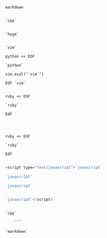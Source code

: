 

`markdown`


```cpp

`cpp`


```


```hoge

`hoge`

```


```vim

`vim`

python << EOF

`python`

vim.eval("`vim`")

EOF `vim`


ruby << EOF

`ruby`

EOF

		
```

```vim

ruby << EOF

`ruby`

EOF

```

```javascript

<script type="text/javascript">`javascript`

`javascript`

`javascript`

	 
`javascript`</script>


```

```cpp

`cpp`

    ```

`markdown`

